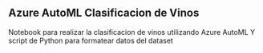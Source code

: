 ## Azure AutoML Clasificacion de Vinos

Notebook para realizar la clasificacion de vinos utilizando Azure AutoML
Y script de Python para formatear datos del dataset